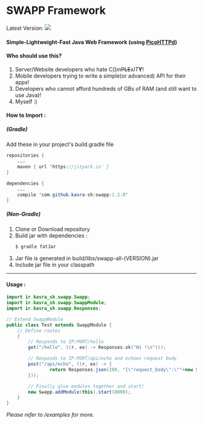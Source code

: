 # SWAPP Framework
Latest Version: [![](https://jitpack.io/v/kasra-sh/swapp.svg)](https://jitpack.io/#kasra-sh/swapp)
#### Simple-Lightweight-Fast Java Web Framework (using [PicoHTTPd](https://github.com/kasra-sh/picohttpd.git))
#### Who should use this?
1. Server/Website developers who hate C<u>()</u>m<s>PLE</s>x<i>IT</i><b>Y</b>!
2. Mobile developers trying to write a simple(or advanced) API for their apps!
3. Developers who cannot afford hundreds of GBs of RAM (and still want to use Java)!
4. Myself :)
#### How to Import :
##### (Gradle)
Add these in your project's build.gradle file
```java
repositories {
	...
	maven { url 'https://jitpack.io' }
}
```
```java
dependencies {
	...
	compile 'com.github.kasra-sh:swapp:1.2.0'
}
```

##### (Non-Gradle)
1. Clone or Download repository
2. Build jar with dependencies :
    ```bash
    $ gradle fatJar
    ```
3. Jar file is generated in build/libs/swapp-all-(VERSION).jar
4. Include jar file in your classpath
---
#### Usage :
```java
import ir.kasra_sh.swapp.Swapp;
import ir.kasra_sh.swapp.SwappModule;
import ir.kasra_sh.swapp.Responses;

// Extend SwappModule
public class Test extends SwappModule {
    // Define routes
    {
        // Responds to IP:PORT/hello
        get("/hello", ((r, ex) -> Responses.ok("Hi !\n")));

        // Responds to IP:PORT/api/echo and echoes request body
        post("/api/echo", ((r, ex) -> {
                return Responses.json(200, "{\"request_body\":\""+new String(r.getBody())+"\"}");
        }));

        // Finally glue modules together and start!
        new Swapp.addModule(this).start(8000);
    }
}
```
<i>Please refer to /examples for more.</i>